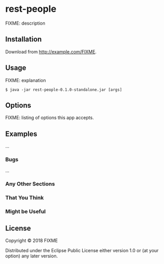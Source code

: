 # rest-people

FIXME: description

## Installation

Download from http://example.com/FIXME.

## Usage

FIXME: explanation

    $ java -jar rest-people-0.1.0-standalone.jar [args]

## Options

FIXME: listing of options this app accepts.

## Examples

...

### Bugs

...

### Any Other Sections
### That You Think
### Might be Useful

## License

Copyright © 2018 FIXME

Distributed under the Eclipse Public License either version 1.0 or (at
your option) any later version.
